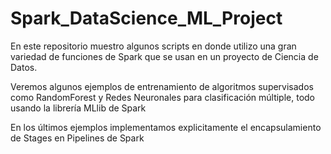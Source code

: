 # Spark_DataScience_ML_Project

En este repositorio muestro algunos scripts en donde utilizo una gran variedad de funciones de Spark que se usan en un proyecto de Ciencia de Datos.

Veremos algunos ejemplos de entrenamiento de algoritmos supervisados como RandomForest y Redes Neuronales para clasificación múltiple, todo usando la librería MLlib de Spark

En los últimos ejemplos implementamos explicitamente el encapsulamiento de Stages en Pipelines de Spark
